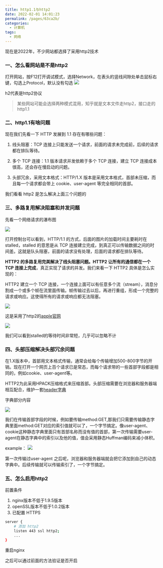 ```yaml
---
title: http1.1与http2
date: 2022-02-01 14:01:23
permalink: /pages/63ca2b/
categories:
  - 计算机
tags:
  - 网络
---
```


现在是2022年，不少网站都选择了采用http2技术

### 一、怎么看网站是不是http2

打开网站，按F12打开调试模式，选择Network，在表头的竖线间隙处单击鼠标右键，勾选上Protocol，默认没有勾选
![](https://qiniu.espe.work/blog/20220201161051.png)

h2代表是http2协议

> 某些网站可能会选择两种模式混用，知乎就是文本文件走http2，接口走的http1.1


### 二、http1.1有啥问题

现在我们先看一下 HTTP 发展到 1.1 存在有哪些问题：

1. 线头阻塞：TCP 连接上只能发送一个请求，前面的请求未完成前，后续的请求都在排队等待。

2. 多个 TCP 连接：1.1 版本请求并发依赖于多个 TCP 连接，建立 TCP 连接成本很高，还会存在慢启动的问题。

3. 头部冗余，采用文本格式：HTTP/1.X 版本是采用文本格式，首部未压缩，而且每一个请求都会带上 cookie、user-agent 等完全相同的首部。


我们看看 http2 是怎么解决上面三个问题的

### 三、多路复用解决阻塞和并发问题

先看一个网络请求的瀑布图

![](https://qiniu.espe.work/blog/20220201160057.png)

打开控制台可以看到，HTTP/1.1 的方式，后面的图片的加载时间主要耗时在 stalled，stalled 的意思是从 TCP 连接建立完成，到真正可以传输数据之间的时间差。这就是队头阻塞，前面的请求没有处理，后面的请求都在排队等待。

**HTTP2 的多路复用完美解决了线头阻塞问题。HTTP2 让所有的通信都在一个 TCP 连接上完成**，真正实现了请求的并发。我们来看一下 HTTP2 具体是怎么实现的：

HTTP2 建立一个 TCP 连接，一个连接上面可以有任意多个流（stream），消息分割成一个或多个帧在流里面传输。帧传输过去以后，再进行重组，形成一个完整的请求或响应。这使得所有的请求或响应都无法阻塞。


![](https://qiniu.espe.work/blog/20220201155603.png)

这是采用了http2的[apple官网](https://www.apple.com/)

![](https://qiniu.espe.work/blog/20220201160700.png)

我们可以看到stalled的等待时间非常短，几乎可以忽略不计


### 四、头部压缩解决头部冗余问题

在1.X版本中，首部用文本格式传输，通常会给每个传输增加500-800字节的开销。现在打开一个网页上百个请求已是常态，而每个请求带的一些首部字段都是相同的，例如cookie、user-agent等。  


HTTP2为此采用HPACK压缩格式来压缩首部。头部压缩需要在浏览器和服务器端相互配合，维护一套[header字典](https://httpwg.org/specs/rfc7541.html#static.table.definition)

字典部分内容

![](https://qiniu.espe.work/blog/20220201162514.png)

我们在传输首部字段的时候，例如要传输method:GET,那我们只需要传输静态字典里面method:GET对应的索引值就可以了，一个字节搞定。像user-agent、cookie这种静态字典里面只有首部名称而没有值的首部，第一次传输需要user-agent在静态字典中的索引以及他的值，值会采用静态Huffman编码来减小体积。

example：
![](https://qiniu.espe.work/blog/20220201163020.png)

第一次传输过user-agent 之后呢，浏览器和服务器端就会把它添加到自己的动态字典中。后续传输就可以传输索引了，一个字节搞定。


### 五、怎么启用http2

前置条件
1. nginx版本不低于1.9.5版本
2. openSSL版本不低于1.0.2版本
3. 已配置 HTTPS

```sh
server {
	# 添加 http2
	listen 443 ssl http2;
	...
}

```

重启nginx

之后可以通过前面的方法验证是否开启  